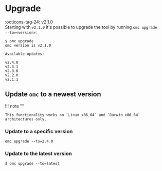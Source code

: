 # Upgrade  
[:octicons-tag-24: v2.1.0](https://github.com/gmeghnag/omc/releases/tag/v2.1.0)  
Starting with `v2.1.0` it's possible to upgrade the tool by running `omc upgrade --to=<version>`:
```
$ omc upgrade
omc version is v2.1.0

Available updates:

v2.4.0
v2.3.1
v2.3.0
v2.2.0
v2.1.1
```
## Update `omc` to a newest version
!!! note ""

    This functionality works on `Linux x86_64` and `Darwin x86_64` architectures only.

### Update to a specific version
```
omc upgrade --to=2.4.0 
```

### Update to the latest version
```
$ omc upgrade --to=latest 
```

  